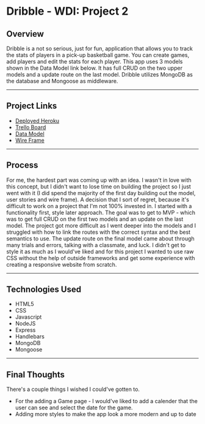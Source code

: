 # Dribble - WDI: Project 2

## Overview
Dribble is a not so serious, just for fun, application that allows you to track the stats of players in a pick-up basketball game. You can create games, add players and edit the stats for each player. This app uses 3 models shown in the Data Model link below. It has full CRUD on the two upper models and a update route on the last model. Dribble utilizes MongoDB as the database and Mongoose as middleware. 

---

## Project Links
* [Deployed Heroku](https://infinite-crag-33348.herokuapp.com/)
* [Trello Board](https://trello.com/b/L8qtemX6/unit-2-project )
* [Data Model](https://www.lucidchart.com/documents/edit/b7b6409d-5f17-43e6-95cd-ed10df2b13c7/0)
* [Wire Frame](https://www.figma.com/file/YLVMJTYhGOHsSUxQCW0YFjOA/Unit-2-Project---Wireframe?node-id=0%3A1)

---
## Process

For me, the hardest part was coming up with an idea. I wasn't in love with this concept, but I didn't want to lose time on building the project so I just went with it (I did spend the majority of the first day building out the model, user stories and wire frame). A decision that I sort of regret, because it's difficult to work on a project that I'm not 100% invested in. I started with a functionality first, style later approach. The goal was to get to MVP - which was to get full CRUD on the first two models and an update on the last model. The project got more difficult as I went deeper into the models and I struggled with how to link the routes with the correct syntax and the best semantics to use. The update route on the final model came about through many trials and errors, talking with a classmate, and luck. I didn't get to style it as much as I would've liked and for this project I wanted to use raw CSS without the help of outside frameworks and get some experience with creating a responsive website from scratch. 

---
## Technologies Used
* HTML5
* CSS
* Javascript
* NodeJS
* Express
* Handlebars
* MongoDB
* Mongoose
----

## Final Thoughts

There's a couple things I wished I could've gotten to. 
* For the adding a Game page - I would've liked to add a calender that the user can see and select the date for the game. 
* Adding more styles to make the app look a more modern and up to date

